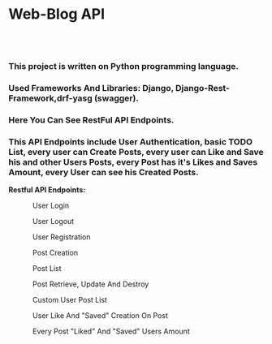 <h1>Web-Blog API</h1>
<br>
<br>  
<h3>This project is written on <strong>Python</strong> programming language.</h3>
<h3>Used Frameworks And Libraries: <strong>Django, Django-Rest-Framework,drf-yasg (swagger)</strong>.
</h3>
<h3>Here You Can See <strong>RestFul API Endpoints</strong>.</h3>
<h3>This API Endpoints include <strong>User Authentication</strong>, basic TODO List, every user can <strong>Create Posts</strong>, every 
user can <strong>Like</strong> and <strong>Save</strong> his and other <strong>Users Posts</strong>, every <strong>Post</strong> has it's <strong>Likes</strong> and <strong>Saves</strong> 
    <strong>Amount</strong>, every <strong>User</strong> can see his <strong>Created Posts.</strong> </h3>
<strong>Restful API Endpoints:</strong>
<ul>
    <ol>
        User Login
    </ol>
    <ol>
        User Logout
    </ol>
    <ol>
        User Registration
    </ol>
    <ol>
        Post Creation
    </ol>
    <ol>
        Post List
    </ol>
    <ol>
        Post Retrieve, Update And Destroy
    </ol>
    <ol>
        Custom User Post List
    </ol>
    <ol>
        User Like And "Saved" Creation On Post
    </ol>
    <ol>
        Every Post "Liked" And "Saved" Users Amount 
    </ol>
</ul>

